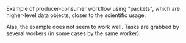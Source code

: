 Example of producer-consumer workflow using "packets", which
are higher-level data objects, closer to the scientific usage.

Alas, the example does not seem to work well. Tasks are
grabbed by several workers (in some cases by the same worker).
